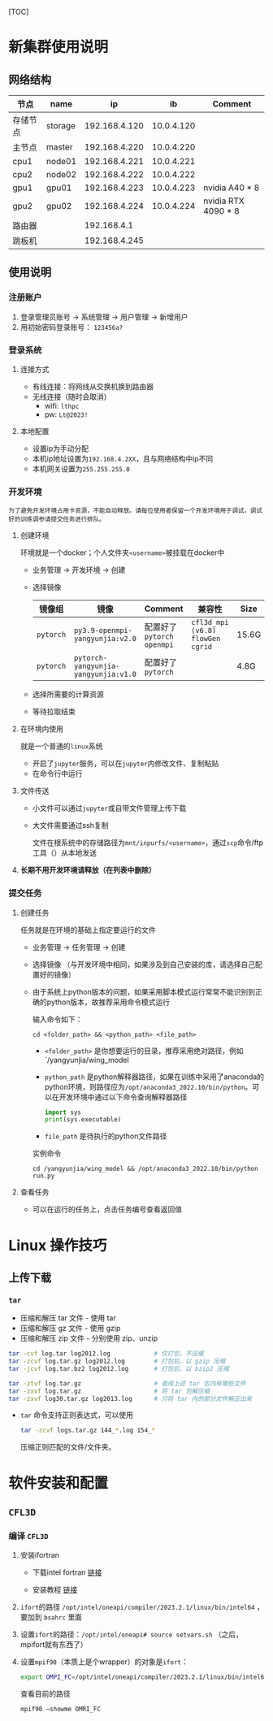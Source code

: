 
[TOC]

# 新集群使用说明

## 网络结构

|节点|name|ip|ib|Comment
|-|-|-|-|-|
|存储节点   |storage    |192.168.4.120|10.0.4.120
|主节点     |master     |192.168.4.220|10.0.4.220
|cpu1      |node01      | 192.168.4.221|10.0.4.221
|cpu2      |node02      | 192.168.4.222|10.0.4.222
|gpu1      |gpu01      | 192.168.4.223|10.0.4.223| nvidia A40 * 8
|gpu2      |gpu02      | 192.168.4.224|10.0.4.224| nvidia RTX 4090 * 8
|路由器     ||192.168.4.1|
|跳板机     ||192.168.4.245|

## 使用说明

### 注册账户

1. 登录管理员账号 -> 系统管理 -> 用户管理 -> 新增用户
2. 用初始密码登录账号： `123456a?`

### 登录系统

1. 连接方式
    - 有线连接：将网线从交换机换到路由器
    - 无线连接（随时会取消）
        - wifi: `lthpc`
        - pw:   `Lt@2023!`

2. 本地配置
    - 设置ip为手动分配
    - 本机ip地址设置为`192.168.4.2XX`，且与网络结构中ip不同
    - 本机网关设置为`255.255.255.0`

### 开发环境

    为了避免开发环境占用卡资源，不能自动释放。请每位使用者保留一个开发环境用于调试，调试好的训练调参请提交任务进行排队。


1. 创建环境

    环境就是一个docker；个人文件夹`<username>`被挂载在docker中
    - 业务管理 -> 开发环境 -> 创建
    - 选择镜像

        |镜像组|镜像|Comment|兼容性|Size|
        |-|-|-|-|-|
        |`pytorch`|`py3.9-openmpi-yangyunjia:v2.0`|配置好了`pytorch` `openmpi` | `cfl3d_mpi (v6.8)` `flowGen` `cgrid`|15.6G|
        |`pytorch`|`pytorch-yangyunjia-yangyunjia:v1.0`|配置好了`pytorch`||4.8G

    - 选择所需要的计算资源
    - 等待拉取结束

2. 在环境内使用

    就是一个普通的`linux`系统
    
    - 开启了`jupyter`服务，可以在`jupyter`内修改文件、复制粘贴
    - 在命令行中运行

3. 文件传送

    - 小文件可以通过`jupyter`或自带文件管理上传下载
    - 大文件需要通过ssh复制

        文件在根系统中的存储路径为`mnt/inpurfs/<username>`，通过`scp`命令/ftp工具（）从本地发送

4. **长期不用开发环境请释放（在列表中删除）**

### 提交任务

1. 创建任务

    任务就是在环境的基础上指定要运行的文件

    - 业务管理 -> 任务管理 -> 创建
    - 选择镜像 （与开发环境中相同，如果涉及到自己安装的库，请选择自己配置好的镜像）
    - 由于系统上python版本的问题，如果采用脚本模式运行常常不能识别到正确的python版本，故推荐采用命令模式运行
    
        输入命令如下：

        ``` 
        cd <folder_path> && <python_path> <file_path>
        ```
        - `<folder_path>` 是你想要运行的目录，推荐采用绝对路径，例如`/yangyunjia/wing_model
        - `python_path` 是python解释器路径，如果在训练中采用了anaconda的python环境，则路径应为`/opt/anaconda3_2022.10/bin/python`。可以在开发环境中通过以下命令查询解释器路径

            ```python
            import sys
            print(sys.executable)
            ```
        - `file_path` 是待执行的python文件路径

        实例命令

        ```
        cd /yangyunjia/wing_model && /opt/anaconda3_2022.10/bin/python run.py
        ```

2. 查看任务

    - 可以在运行的任务上，点击任务编号查看返回值

# Linux 操作技巧

## 上传下载

### `tar`

- 压缩和解压 tar 文件 - 使用 tar
- 压缩和解压 gz 文件 - 使用 gzip
- 压缩和解压 zip 文件 - 分别使用 zip、unzip

```sh
tar -cvf log.tar log2012.log            # 仅打包，不压缩
tar -zcvf log.tar.gz log2012.log        # 打包后，以 gzip 压缩
tar -jcvf log.tar.bz2 log2012.log       # 打包后，以 bzip2 压缩

tar -ztvf log.tar.gz                    # 查阅上述 tar 包内有哪些文件
tar -zxvf log.tar.gz                    # 将 tar 包解压缩
tar -zxvf log30.tar.gz log2013.log      # 只将 tar 内的部分文件解压出来
```

- `tar` 命令支持正则表达式，可以使用

    ```sh
    tar -zcvf logs.tar.gz 144_*.log 154_*
    ```

    压缩正则匹配的文件/文件夹。

# 软件安装和配置

## `CFL3D`

### 编译 `CFL3D`

1.	安装ifortran

    - 下载intel fortran [链接](https://www.intel.com/content/www/us/en/developer/articles/tool/oneapi-standalone-components.html#fortran)

    - 安装教程 [链接](https://zhuanlan.zhihu.com/p/498386759)

2. `ifort`的路径 `/opt/intel/oneapi/compiler/2023.2.1/linux/bin/intel64` ，要加到 `bsahrc` 里面 

3. 设置`ifort`的路径：`/opt/intel/oneapi# source setvars.sh`
（之后，mpifort就有东西了）

4. 设置`mpif90`（本质上是个wrapper）的对象是`ifort`：

    ```sh
    export OMPI_FC=/opt/intel/oneapi/compiler/2023.2.1/linux/bin/intel64/ifort
    ```
    查看目前的路径
    ```sh
    mpif90 –showme OMRI_FC
    ```